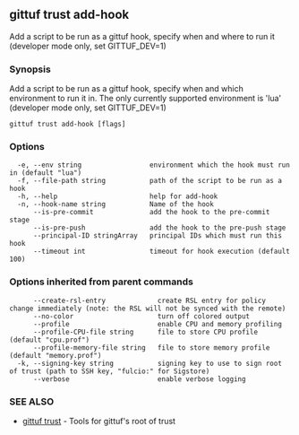 ## gittuf trust add-hook

Add a script to be run as a gittuf hook, specify when and where to run it (developer mode only, set GITTUF_DEV=1)

### Synopsis

Add a script to be run as a gittuf hook, specify when and which environment to run it in. The only currently supported environment is 'lua' (developer mode only, set GITTUF_DEV=1)

```
gittuf trust add-hook [flags]
```

### Options

```
  -e, --env string                 environment which the hook must run in (default "lua")
  -f, --file-path string           path of the script to be run as a hook
  -h, --help                       help for add-hook
  -n, --hook-name string           Name of the hook
      --is-pre-commit              add the hook to the pre-commit stage
      --is-pre-push                add the hook to the pre-push stage
      --principal-ID stringArray   principal IDs which must run this hook
      --timeout int                timeout for hook execution (default 100)
```

### Options inherited from parent commands

```
      --create-rsl-entry             create RSL entry for policy change immediately (note: the RSL will not be synced with the remote)
      --no-color                     turn off colored output
      --profile                      enable CPU and memory profiling
      --profile-CPU-file string      file to store CPU profile (default "cpu.prof")
      --profile-memory-file string   file to store memory profile (default "memory.prof")
  -k, --signing-key string           signing key to use to sign root of trust (path to SSH key, "fulcio:" for Sigstore)
      --verbose                      enable verbose logging
```

### SEE ALSO

* [gittuf trust](gittuf_trust.md)	 - Tools for gittuf's root of trust

